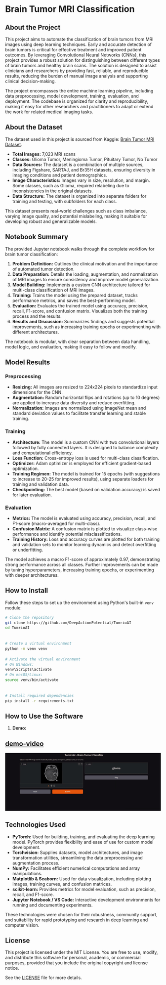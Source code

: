 # Brain Tumor MRI Classification

## About the Project

This project aims to automate the classification of brain tumors from MRI images using deep learning techniques. Early and accurate detection of brain tumors is critical for effective treatment and improved patient outcomes. By leveraging Convolutional Neural Networks (CNNs), this project provides a robust solution for distinguishing between different types of brain tumors and healthy brain scans. The solution is designed to assist clinicians and researchers by providing fast, reliable, and reproducible results, reducing the burden of manual image analysis and supporting clinical decision-making.

The project encompasses the entire machine learning pipeline, including data preprocessing, model development, training, evaluation, and deployment. The codebase is organized for clarity and reproducibility, making it easy for other researchers and practitioners to adapt or extend the work for related medical imaging tasks.

## About the Dataset

The dataset used in this project is sourced from Kaggle: [Brain Tumor MRI Dataset](https://www.kaggle.com/datasets/masoudnickparvar/brain-tumor-mri-dataset/data).

- **Total Images:** 7,023 MRI scans
- **Classes:** Glioma Tumor, Meningioma Tumor, Pituitary Tumor, No Tumor
- **Data Sources:** The dataset is a combination of multiple sources, including Figshare, SARTAJ, and Br35H datasets, ensuring diversity in imaging conditions and patient demographics.
- **Image Characteristics:** Images vary in size, resolution, and margin. Some classes, such as Glioma, required relabeling due to inconsistencies in the original datasets.
- **Data Structure:** The dataset is organized into separate folders for training and testing, with subfolders for each class.

This dataset presents real-world challenges such as class imbalance, varying image quality, and potential mislabeling, making it suitable for developing robust and generalizable models.

## Notebook Summary

The provided Jupyter notebook walks through the complete workflow for brain tumor classification:

1. **Problem Definition:** Outlines the clinical motivation and the importance of automated tumor detection.
2. **Data Preparation:** Details the loading, augmentation, and normalization of MRI images to ensure consistency and improve model generalization.
3. **Model Building:** Implements a custom CNN architecture tailored for multi-class classification of MRI images.
4. **Training:** Trains the model using the prepared dataset, tracks performance metrics, and saves the best-performing model.
5. **Evaluation:** Evaluates the trained model using accuracy, precision, recall, F1-score, and confusion matrix. Visualizes both the training process and the results.
6. **Results and Discussion:** Summarizes findings and suggests potential improvements, such as increasing training epochs or experimenting with different architectures.

The notebook is modular, with clear separation between data handling, model logic, and evaluation, making it easy to follow and modify.

## Model Results

### Preprocessing

- **Resizing:** All images are resized to 224x224 pixels to standardize input dimensions for the CNN.
- **Augmentation:** Random horizontal flips and rotations (up to 10 degrees) are applied to increase data diversity and reduce overfitting.
- **Normalization:** Images are normalized using ImageNet mean and standard deviation values to facilitate transfer learning and stable training.

### Training

- **Architecture:** The model is a custom CNN with two convolutional layers followed by fully connected layers. It is designed to balance complexity and computational efficiency.
- **Loss Function:** Cross-entropy loss is used for multi-class classification.
- **Optimizer:** Adam optimizer is employed for efficient gradient-based optimization.
- **Training Regimen:** The model is trained for 15 epochs (with suggestions to increase to 20-25 for improved results), using separate loaders for training and validation data.
- **Checkpointing:** The best model (based on validation accuracy) is saved for later evaluation.

### Evaluation

- **Metrics:** The model is evaluated using accuracy, precision, recall, and F1-score (macro-averaged for multi-class).
- **Confusion Matrix:** A confusion matrix is plotted to visualize class-wise performance and identify potential misclassifications.
- **Training History:** Loss and accuracy curves are plotted for both training and validation sets to monitor learning dynamics and detect overfitting or underfitting.

The model achieves a macro F1-score of approximately 0.97, demonstrating strong performance across all classes. Further improvements can be made by tuning hyperparameters, increasing training epochs, or experimenting with deeper architectures.

## How to Install

Follow these steps to set up the environment using Python's built-in `venv` module:

```bash
# Clone the repository
git clone https://github.com/DeepActionPotential/TumrioAI
cd TumrioAI


# Create a virtual environment
python -m venv venv

# Activate the virtual environment
# On Windows:
venv\Scripts\activate
# On macOS/Linux:
source venv/bin/activate


# Install required dependencies
pip install -r requirements.txt
```



## How to Use the Software



1. **Demo:**
## [demo-video](assets/brain_tumor_demo.mp4)
![Demo-screenshot](assets/1.jpg) 


## Technologies Used


- **PyTorch:** Used for building, training, and evaluating the deep learning model. PyTorch provides flexibility and ease of use for custom model development.
- **Torchvision:** Supplies datasets, model architectures, and image transformation utilities, streamlining the data preprocessing and augmentation process.
- **NumPy:** Facilitates efficient numerical computations and array manipulations.
- **Matplotlib & Seaborn:** Used for data visualization, including plotting images, training curves, and confusion matrices.
- **scikit-learn:** Provides metrics for model evaluation, such as precision, recall, and F1-score.
- **Jupyter Notebook / VS Code:** Interactive development environments for running and documenting experiments.

These technologies were chosen for their robustness, community support, and suitability for rapid prototyping and research in deep learning and computer vision.

## License

This project is licensed under the MIT License. You are free to use, modify, and distribute this software for personal, academic, or commercial purposes, provided that you include the original copyright and license notice.

See the [LICENSE](LICENSE) file for more details.
